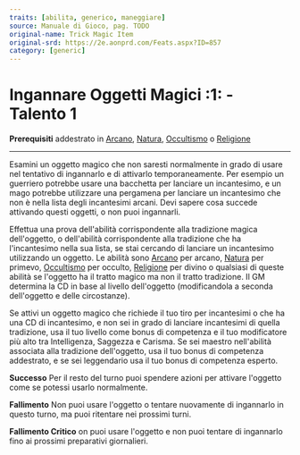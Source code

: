 ```yaml
---
traits: [abilita, generico, maneggiare]
source: Manuale di Gioco, pag. TODO
original-name: Trick Magic Item
original-srd: https://2e.aonprd.com/Feats.aspx?ID=857
category: [generic]
---
```


# Ingannare Oggetti Magici :1: - Talento 1

**Prerequisiti** addestrato in [Arcano](/abilita/arcano),
[Natura](/abilita/natura), [Occultismo](/abilita/occultismo) o
[Religione](/abilita/religione)

---

Esamini un oggetto magico che non saresti normalmente in grado di usare nel
tentativo di ingannarlo e di attivarlo temporaneamente. Per esempio un guerriero
potrebbe usare una bacchetta per lanciare un incantesimo, e un mago potrebbe
utilizzare una pergamena per lanciare un incantesimo che non è nella lista degli
incantesimi arcani. Devi sapere cosa succede attivando questi oggetti, o non
puoi ingannarli.

Effettua una prova dell'abilità corrispondente alla tradizione magica
dell'oggetto, o dell'abilità corrispondente alla tradizione che ha l'incantesimo
nella sua lista, se stai cercando di lanciare un incantesimo utilizzando un
oggetto. Le abilità sono [Arcano](/abilita/arcano) per arcano,
[Natura](/abilita/natura) per primevo, [Occultismo](/abilita/occultismo) per
occulto, [Religione](/abilita/religione) per divino o qualsiasi di queste
abilità se l'oggetto ha il tratto magico ma non il tratto tradizione. Il GM
determina la CD in base al livello dell'oggetto (modificandola a seconda
dell'oggetto e delle circostanze).

Se attivi un oggetto magico che richiede il tuo tiro per incantesimi o che ha
una CD di incantesimo, e non sei in grado di lanciare incantesimi di quella
tradizione, usa il tuo livello come bonus di competenza e il tuo modificatore
più alto tra Intelligenza, Saggezza e Carisma. Se sei maestro nell'abilità
associata alla tradizione dell'oggetto, usa il tuo bonus di competenza
addestrato, e se sei leggendario usa il tuo bonus di competenza esperto.

**Successo** Per il resto del turno puoi spendere azioni per attivare l'oggetto
come se potessi usarlo normalmente.

**Fallimento** Non puoi usare l'oggetto o tentare nuovamente di ingannarlo in
questo turno, ma puoi ritentare nei prossimi turni.

**Fallimento Critico** on puoi usare l'oggetto e non puoi tentare di ingannarlo
fino ai prossimi preparativi giornalieri.
